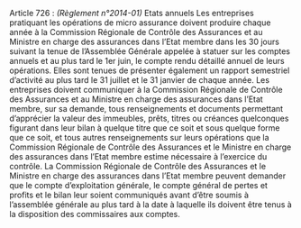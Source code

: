Article 726 : _(Règlement n°2014-01)_ Etats annuels
Les entreprises pratiquant les opérations de micro assurance doivent produire chaque année à la Commission Régionale de Contrôle des Assurances et au Ministre en charge des assurances dans l’Etat membre dans les 30 jours suivant la tenue de l’Assemblée Générale appelée à statuer sur les comptes annuels et au plus tard le 1er juin, le compte rendu détaillé annuel de leurs opérations. Elles sont tenues de présenter également un rapport semestriel d’activité au plus tard le 31 juillet et le 31 janvier de chaque année.
Les entreprises doivent communiquer à la Commission Régionale de Contrôle des Assurances et au Ministre en charge des assurances dans l’Etat membre, sur sa demande, tous renseignements et documents permettant d’apprécier la valeur des immeubles, prêts, titres ou créances quelconques figurant dans leur bilan à quelque titre que ce soit et sous quelque forme que ce soit, et tous autres renseignements sur leurs opérations que la Commission Régionale de Contrôle des Assurances et le Ministre en charge des assurances dans l’Etat membre estime nécessaire à l’exercice du contrôle.
La Commission Régionale de Contrôle des Assurances et le Ministre en charge des assurances dans l’Etat membre peuvent demander que le compte d’exploitation générale, le compte général de pertes et profits et le bilan leur soient communiqués avant d’être soumis à l’assemblée générale au plus tard à la date à laquelle ils doivent être tenus à la disposition des commissaires aux comptes.